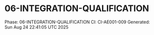 # 06-INTEGRATION-QUALIFICATION
Phase: 06-INTEGRATION-QUALIFICATION
CI: CI-AE001-009
Generated: Sun Aug 24 22:41:05 UTC 2025
